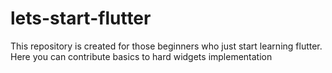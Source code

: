 # lets-start-flutter
This repository is created for those beginners who just start learning flutter. Here you can contribute basics to hard widgets implementation 
